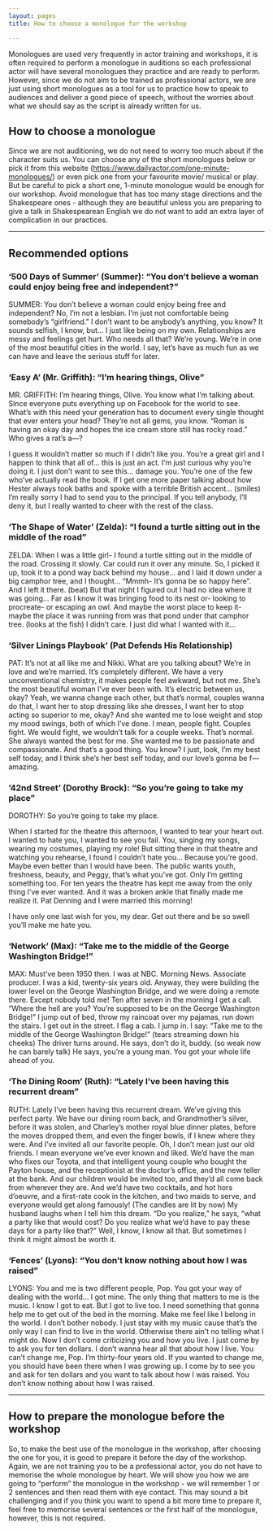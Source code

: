 ```yaml
---
layout: pages
title: How to choose a monologue for the workshop

---
```


Monologues are used very frequently in actor training and workshops, it is often required to perform a monologue in auditions so each professional actor will have several monologues they practice and are ready to perform. However, since we do not aim to be trained as professional actors, we are just using short monologues as a tool for us to practice how to speak to audiences and deliver a good piece of speech, without the worries about what we should say as the script is already written for us.

## How to choose a monologue

Since we are not auditioning, we do not need to worry too much about if the character suits us. You can choose any of the short monologues below or pick it from this website (https://www.dailyactor.com/one-minute-monologues/) or even pick one from your favourite movie/ musical or play. But be careful to pick a short one, 1-minute monologue would be enough for our workshop. Avoid monologue that has too many stage directions and the Shakespeare ones - although they are beautiful unless you are preparing to give a talk in Shakespearean English we do not want to add an extra layer of complication in our practices.

---

## Recommended options

### ‘500 Days of Summer’ (Summer): “You don’t believe a woman could enjoy being free and independent?”

SUMMER: You don’t believe a woman could enjoy being free and independent? No, I’m not a lesbian. I’m just not comfortable being somebody’s “girlfriend.” I don’t want to be anybody’s anything, you know? It sounds selfish, I know, but… I just like being on my own. Relationships are messy and feelings get hurt. Who needs all that? We’re young. We’re in one of the most beautiful cities in the world. I say, let’s have as much fun as we can have and leave the serious stuff for later.

### ‘Easy A’ (Mr. Griffith): “I’m hearing things, Olive”

MR. GRIFFITH: I’m hearing things, Olive. You know what I’m talking about. Since everyone puts everything up on Facebook for the world to see. What’s with this need your generation has to document every single thought that ever enters your head? They’re not all gems, you know. “Roman is having an okay day and hopes the ice cream store still has rocky road.” Who gives a rat’s a—?

I guess it wouldn’t matter so much if I didn’t like you.  You’re a great girl and I happen to think that all of… this is just an act. I’m just curious why you’re doing it. I just don’t want to see this… damage you. You’re one of the few who’ve actually read the book.  If I get one more paper talking about how Hester always took baths and spoke with a terrible British accent… (smiles) I’m really sorry I had to send you to the principal.  If you tell anybody, I’ll deny it, but I really wanted to cheer with the rest of the class.

### ‘The Shape of Water’ (Zelda): “I found a turtle sitting out in the middle of the road”

ZELDA: When I was a little girl- I found a turtle sitting out in the middle of the road. Crossing it slowly. Car could run it over any minute. So, I picked it up, took it to a pond way back behind my house… and I laid it down under a big camphor tree, and I thought… “Mmmh- It’s gonna be so happy here”. And I left it there. (beat) But that night I figured out I had no idea where it was going… Far as I know it was bringing food to its nest or- looking to procreate- or escaping an owl. And maybe the worst place to keep it- maybe the place it was running from was that pond under that camphor tree. (looks at the fish) I didn’t care. I just did what I wanted with it…

### ‘Silver Linings Playbook’ (Pat Defends His Relationship)

PAT: It’s not at all like me and Nikki. What are you talking about? We’re in love and we’re married. It’s completely different. We have a very unconventional chemistry, it makes people feel awkward, but not me. She’s the most beautiful woman I’ve ever been with. It’s electric between us, okay? Yeah, we wanna change each other, but that’s normal, couples wanna do that, I want her to stop dressing like she dresses, I want her to stop acting so superior to me, okay? And she wanted me to lose weight and stop my mood swings, both of which I’ve done. I mean, people fight. Couples fight. We would fight, we wouldn’t talk for a couple weeks. That’s normal. She always wanted the best for me. She wanted me to be passionate and compassionate. And that’s a good thing. You know? I just, look, I’m my best self today, and I think she’s her best self today, and our love’s gonna be f— amazing.

### ’42nd Street’ (Dorothy Brock): “So you’re going to take my place”

DOROTHY: So you’re going to take my place.

When I started for the theatre this afternoon, I wanted to tear your heart out. I wanted to hate you, I wanted to see you fail. You, singing my songs, wearing my costumes, playing my role! But sitting there in that theatre and watching you rehearse, I found I couldn’t hate you… Because you’re good. Maybe even better than I would have been. The public wants youth, freshness, beauty, and Peggy, that’s what you’ve got. Only I’m getting something too. For ten years the theatre has kept me away from the only thing I’ve ever wanted. And it was a broken ankle that finally made me realize it. Pat Denning and I were married this morning!

I have only one last wish for you, my dear. Get out there and be so swell you’ll make me hate you.

### ‘Network’ (Max): “Take me to the middle of the George Washington Bridge!”

MAX: Must’ve been 1950 then. I was at NBC. Morning News. Associate producer. I was a kid, twenty-six years old. Anyway, they were building the lower level on the George Washington Bridge, and we were doing a remote there. Except nobody told me! Ten after seven in the morning I get a call. “Where the hell are you? You’re supposed to be on the George Washington Bridge!” I jump out of bed, throw my raincoat over my pajamas, run down the stairs. I get out in the street. I flag a cab. I jump in. I say: “Take me to the middle of the George Washington Bridge!” (tears streaming down his cheeks) The driver turns around. He says, don’t do it, buddy. (so weak now he can barely talk) He says, you’re a young man. You got your whole life ahead of you.

### ‘The Dining Room’ (Ruth): “Lately I’ve been having this recurrent dream”

RUTH: Lately I’ve been having this recurrent dream. We’ve giving this perfect party. We have our dining room back, and Grandmother’s silver, before it was stolen, and Charley’s mother royal blue dinner plates, before the moves dropped them, and even the finger bowls, if I knew where they were. And I’ve invited all our favorite people. Oh, I don’t mean just our old friends. I mean everyone we’ve ever known and liked. We’d have the man who fixes our Toyota, and that intelligent young couple who bought the Payton house, and the receptionist at the doctor’s office, and the new teller at the bank. And our children would be invited too, and they’d all come back from wherever they are. And we’d have two cocktails, and hot hors d’oeuvre, and a first-rate cook in the kitchen, and two maids to serve, and everyone would get along famously! (The candles are lit by now) My husband laughs when I tell him this dream. “Do you realize,” he says, “what a party like that would cost? Do you realize what we’d have to pay these days for a party like that?” Well, I know, I know all that. But sometimes I think it might almost be worth it.

### ‘Fences’ (Lyons): “You don’t know nothing about how I was raised”

LYONS: You and me is two different people, Pop. You got your way of dealing with the world… I got mine. The only thing that matters to me is the music. I know I got to eat. But I got to live too. I need something that gonna help me to get out of the bed in the morning. Make me feel like I belong in the world. I don’t bother nobody. I just stay with my music cause that’s the only way I can find to live in the world. Otherwise there ain’t no telling what I might do. Now I don’t come criticizing you and how you live. I just come by to ask you for ten dollars. I don’t wanna hear all that about how I live. You can’t change me, Pop. I’m thirty-four years old. If you wanted to change me, you should have been there when I was growing up. I come by to see you and ask for ten dollars and you want to talk about how I was raised. You don’t know nothing about how I was raised.

---

## How to prepare the monologue before the workshop

So, to make the best use of the monologue in the workshop, after choosing the one for you, it is good to prepare it before the day of the workshop. Again, we are not training you to be a professional actor, you do not have to memorise the whole monologue by heart. We will show you how we are going to “perform” the monologue in the workshop - we will remember 1 or 2 sentences and then read them with eye contact. This may sound a bit challenging and if you think you want to spend a bit more time to prepare it, feel free to memorise several sentences or the first half of the monologue, however, this is not required.
